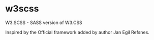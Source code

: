 # w3scss
W3.SCSS - SASS version of W3.CSS

Inspired by the Official framework added by author Jan Egil Refsnes.




